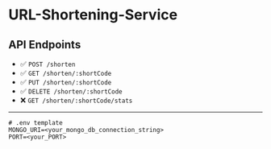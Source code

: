 # URL-Shortening-Service

## API Endpoints

- ✅ `POST /shorten`
- ✅ `GET /shorten/:shortCode`
- ✅ `PUT /shorten/:shortCode`
- ✅ `DELETE /shorten/:shortCode`
- ❌ `GET /shorten/:shortCode/stats`

***

```env
# .env template
MONGO_URI=<your_mongo_db_connection_string>
PORT=<your_PORT>
